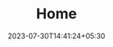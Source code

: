 ---
title: "Home"
date: 2023-07-30T14:41:24+05:30
draft: false
heading: "Revive Renew Rejoice"
subTitle: "Your trusted partner for quality buidling maintenence services in Dubai and Abu Dhabi"
text1: "At RiverRide, we are a team of highly trained and experienced professionals driven by a passion for quality service. With years of industry experience, we have become a trusted name in the Middle East, renowned for our expertise and commitment to excellence.
Our skilled technicians are well-versed in handling a wide range of maintenance tasks, ensuring your property's optimal functionality and safety. Whether it's a routine maintenance check or an urgent repair, you can count on us to deliver efficient and reliable solutions."
text2: "At RiverRide, our mission is to elevate the standards of building maintenance services across the Middle East. We are dedicated to providing our clients with the highest level of professionalism, quality workmanship, and exceptional customer care.

We strive to be the preferred choice for property owners and facility managers, offering peace of mind through our reliable, prompt, and cost-effective maintenance solutions. By utilizing the latest techniques and technologies, we aim to exceed expectations and build long-lasting relationships with our valued customers."
image1: "https://images.unsplash.com/photo-1512453979798-5ea266f8880c?ixlib=rb-4.0.3&ixid=M3wxMjA3fDB8MHxwaG90by1wYWdlfHx8fGVufDB8fHx8fA%3D%3D&auto=format&fit=crop&w=2400&q=80"
image2: "https://images.unsplash.com/photo-1634007626524-f47fa37810a7?ixlib=rb-4.0.3&ixid=M3wxMjA3fDB8MHxwaG90by1wYWdlfHx8fGVufDB8fHx8fA%3D%3D&auto=format&fit=crop&w=1287&q=80"
person1: 'https://images.unsplash.com/photo-1494790108377-be9c29b29330?ixlib=rb-4.0.3&ixid=M3wxMjA3fDB8MHxwaG90by1wYWdlfHx8fGVufDB8fHx8fA%3D%3D&auto=format&fit=crop&w=1287&q=80'
person2: 'https://images.unsplash.com/photo-1564564321837-a57b7070ac4f?ixlib=rb-4.0.3&ixid=M3wxMjA3fDB8MHxwaG90by1wYWdlfHx8fGVufDB8fHx8fA%3D%3D&auto=format&fit=crop&w=2676&q=80'
person3: 'https://images.unsplash.com/photo-1507003211169-0a1dd7228f2d?ixlib=rb-4.0.3&ixid=M3wxMjA3fDB8MHxwaG90by1wYWdlfHx8fGVufDB8fHx8fA%3D%3D&auto=format&fit=crop&w=1287&q=80'
person4: 'https://images.unsplash.com/photo-1539571696357-5a69c17a67c6?ixlib=rb-4.0.3&ixid=M3wxMjA3fDB8MHxzZWFyY2h8Nnx8cGVvcGxlfGVufDB8fDB8fHww&auto=format&fit=crop&w=800&q=60'
---